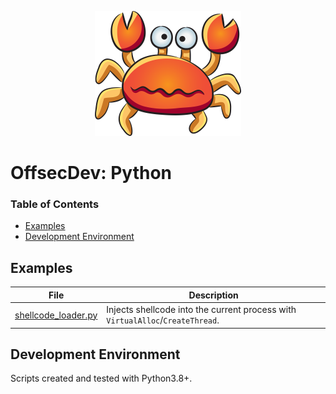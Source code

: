 <p align="center">
  <img src="../_resources/img/0003.png">
</p>

# OffsecDev: Python

### Table of Contents
  * [Examples](#examples)
  * [Development Environment](#development-environment)

## Examples
| File                                           | Description |
|------------------------------------------------| ----------- |
| [shellcode_loader.py](src/shellcode_loader.py) | Injects shellcode into the current process with ```VirtualAlloc```/```CreateThread```.|


## Development Environment
Scripts created and tested with Python3.8+.


```

